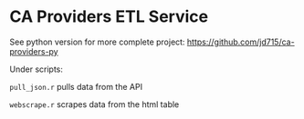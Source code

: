 # CA Providers ETL Service

See python version for more complete project:  https://github.com/jd715/ca-providers-py

Under scripts:

`pull_json.r` pulls data from the API

`webscrape.r` scrapes data from the html table
